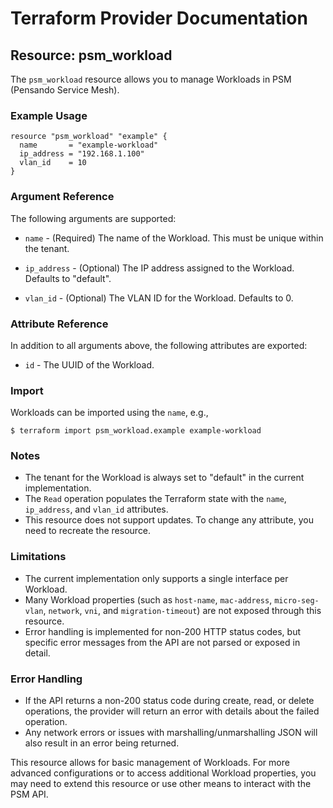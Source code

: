 # Terraform Provider Documentation

## Resource: psm_workload

The `psm_workload` resource allows you to manage Workloads in PSM (Pensando Service Mesh).

### Example Usage

```hcl
resource "psm_workload" "example" {
  name       = "example-workload"
  ip_address = "192.168.1.100"
  vlan_id    = 10
}
```

### Argument Reference

The following arguments are supported:

* `name` - (Required) The name of the Workload. This must be unique within the tenant.

* `ip_address` - (Optional) The IP address assigned to the Workload. Defaults to "default".

* `vlan_id` - (Optional) The VLAN ID for the Workload. Defaults to 0.

### Attribute Reference

In addition to all arguments above, the following attributes are exported:

* `id` - The UUID of the Workload.

### Import

Workloads can be imported using the `name`, e.g.,

```
$ terraform import psm_workload.example example-workload
```

### Notes

* The tenant for the Workload is always set to "default" in the current implementation.
* The `Read` operation populates the Terraform state with the `name`, `ip_address`, and `vlan_id` attributes.
* This resource does not support updates. To change any attribute, you need to recreate the resource.

### Limitations

* The current implementation only supports a single interface per Workload.
* Many Workload properties (such as `host-name`, `mac-address`, `micro-seg-vlan`, `network`, `vni`, and `migration-timeout`) are not exposed through this resource.
* Error handling is implemented for non-200 HTTP status codes, but specific error messages from the API are not parsed or exposed in detail.

### Error Handling

* If the API returns a non-200 status code during create, read, or delete operations, the provider will return an error with details about the failed operation.
* Any network errors or issues with marshalling/unmarshalling JSON will also result in an error being returned.

This resource allows for basic management of Workloads. For more advanced configurations or to access additional Workload properties, you may need to extend this resource or use other means to interact with the PSM API.
